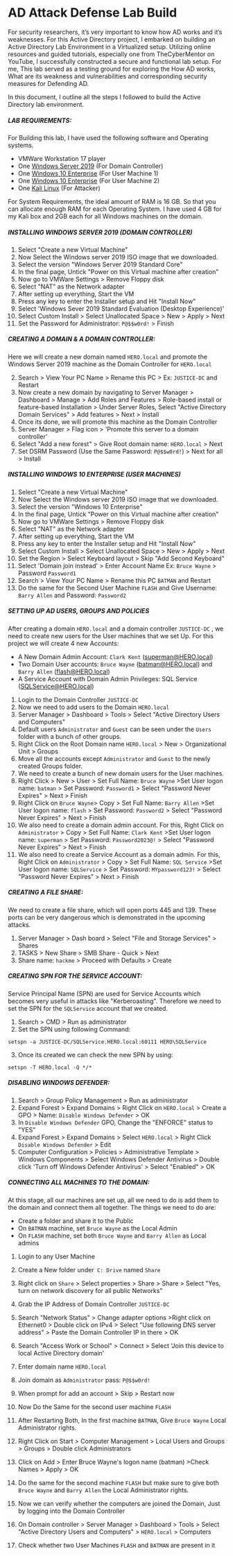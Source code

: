 # AD Attack Defense Lab Build
For security researchers, it’s very important to know how AD works and it’s weaknesses. For this Active Directory project, I embarked on building an Active Directory Lab Environment in a Virtualized setup. 
Utilizing online resources and guided tutorials, especially one from TheCyberMentor on YouTube, I successfully constructed a secure and functional lab setup. For me, This lab served as a testing ground for exploring the How AD works, What are its weakness and vulnerabilities and corresponding security measures for Defending AD.

In this document, I outline all the steps I followed to build the Active Directory lab environment.

##### LAB REQUIREMENTS:

For Building this lab, I have used the following software and Operating systems.
- VMWare Workstation 17 player
- One [Windows Server 2019](https://www.microsoft.com/en-in/evalcenter/evaluate-windows-server-2019) (For Domain Controller)
- One [Windows 10 Enterprise](https://www.microsoft.com/en-in/evalcenter/evaluate-windows-10-enterprise) (For User Machine 1)
- One [Windows 10 Enterprise](https://www.microsoft.com/en-in/evalcenter/evaluate-windows-10-enterprise) (For User Machine 2)
- One [Kali Linux](https://www.kali.org/get-kali/#kali-virtual-machines) (For Attacker)

For System Requirements, the ideal amount of RAM is 16 GB. So that you can allocate enough RAM for each Operating System. I have used 4 GB for my Kali box and 2GB each for all Windows machines on the domain. 

##### INSTALLING WINDOWS SERVER 2019 (DOMAIN CONTROLLER)

1. Select "Create a new Virtual Machine"
2. Now Select the Windows server 2019 ISO image that we downloaded.
3. Select the version "Windows Server 2019 Standard Core"
4. In the final page, Untick "Power on this Virtual machine after creation"
5. Now go to VMWare Settings > Remove Floppy disk
6. Select "NAT" as the Network adapter
7. After setting up everything, Start the VM
8. Press any key to enter the Installer setup and Hit "Install Now"
9. Select 'Windows Sever 2019 Standard Evaluation (Desktop Experience)'
10. Select Custom Install > Select Unallocated Space > New > Apply > Next
11. Set the Password for Administrator: `P@$$w0rd!` > Finish

##### CREATING A DOMAIN & A DOMAIN CONTROLLER:

Here we will create a new domain named `HERO.local` and promote the Windows Server 2019 machine as the Domain Controller for `HERO.local`
 
2. Search > View Your PC Name > Rename this PC > Ex: `JUSTICE-DC` and Restart
3. Now create a new domain by navigating to Server Manager > Dashboard > Manage > Add Roles and Features > Role-based install or feature-based Installation > Under Server Roles, Select "Active Directory Domain Services" > Add features > Next > Install
4. Once its done, we will promote this machine as the Domain Controller
5. Server Manager > Flag icon > 'Promote this server to a domain controller'
6. Select "Add a new forest" > Give Root domain name: `HERO.local` > Next
7. Set DSRM Password (Use the Same Password: `P@$$w0rd!`)  > Next for all > Install

##### INSTALLING WINDOWS 10 ENTERPRISE (USER MACHINES)

1. Select "Create a new Virtual Machine"
2. Now Select the Windows server 2019 ISO image that we downloaded.
3. Select the version "Windows 10 Enterprise"
4. In the final page, Untick "Power on this Virtual machine after creation"
5. Now go to VMWare Settings > Remove Floppy disk
6. Select "NAT" as the Network adapter
7. After setting up everything, Start the VM
8. Press any key to enter the Installer setup and Hit "Install Now"
9.  Select Custom Install > Select Unallocated Space > New > Apply > Next
10. Set the Region > Select Keyboard layout > Skip "Add Second Keyboard"
11. Select 'Domain join instead' > Enter Account Name Ex: `Bruce Wayne` > Password `Password1`
12. Search > View Your PC Name > Rename this PC `BATMAN` and Restart
13. Do the same for the Second User Machine `FLASH` and Give Username: `Barry Allen` and Password: `Password2`

##### SETTING UP AD USERS, GROUPS AND POLICIES

After creating a domain `HERO.local` and a domain controller `JUSTICE-DC` , we need to create new users for the User machines that we set Up. For this project we will create 4 new Accounts:
- A New Domain Admin Account: `Clark Kent` (superman@HERO.local)
- Two Domain User accounts: `Bruce Wayne` (batman@HERO.local) and `Barry Allen` (flash@HERO.local)
- A Service Account with Domain Admin Privileges: SQL Service (SQLService@HERO.local)

1. Login to the Domain Controller `JUSTICE-DC`
2. Now we need to add users to the Domain `HERO.local`
3. Server Manager > Dashboard > Tools > Select "Active Directory Users and Computers"
4. Default users `Administrator` and `Guest` can be seen under the `Users` folder with a bunch of other groups.
5. Right Click on the Root Domain name `HERO.local` > New > Organizational Unit > Groups
6. Move all the accounts except `Administrator` and `Guest` to the newly created Groups folder.
7. We need to create a bunch of new domain users for the User machines.
8. Right Click > New > User > Set Full Name: `Bruce Wayne` >Set User logon name: `batman` > Set Password: `Password1` > Select "Password Never Expires" > Next > Finish
9. Right Click on `Bruce Wayne`> Copy > Set Full Name: `Barry Allen` >Set User logon name: `flash` > Set Password: `Password2` > Select "Password Never Expires" > Next > Finish
10. We also need to create a domain admin account. For this, Right Click on  `Administrator` > Copy > Set Full Name: `Clark Kent` >Set User logon name: `superman` > Set Password: `Password2023@!` > Select "Password Never Expires" > Next > Finish
11. We also need to create a Service Account as a domain admin. For this, Right Click on  `Administrator` > Copy > Set Full Name: `SQL Service` >Set User logon name: `SQLService` > Set Password: `MYpassword123!` > Select "Password Never Expires" > Next > Finish

##### CREATING A FILE SHARE:

We need to create a file share, which will open ports 445 and 139. These ports can be very dangerous which is demonstrated in the upcoming attacks.

1. Server Manager > Dash board > Select "File and Storage Services" > Shares
2. TASKS > New Share > SMB Share - Quick > Next
3. Share name: `hackme` > Proceed with Defaults > Create

##### CREATING SPN FOR THE SERVICE ACCOUNT:

Service Principal Name (SPN) are used for Service Accounts which becomes very useful in attacks like "Kerberoasting". Therefore we need to set the SPN for the `SQLService` account that we created.

1. Search > CMD > Run as administrator
2. Set the SPN using following Command:
```
setspn -a JUSTICE-DC/SQLService.HERO.local:60111 HERO\SQLService
```
3. Once its created we can check the new SPN by using:
```
setspn -T HERO.local -Q */*
```

##### DISABLING WINDOWS DEFENDER:

1. Search > Group Policy Management > Run as administrator
2. Expand Forest > Expand Domains > Right Click on `HERO.local` > Create a GPO > Name: `Disable Windows Defender` > OK
3. In `Disable Windows Defender` GPO, Change the "ENFORCE" status to "YES"
4. Expand Forest > Expand Domains > Select `HERO.local` > Right Click `Disable Windows Defender` > Edit
5. Computer Configuration > Policies > Administrative Template > Windows Components > Select Windows Defender Antivirus > Double click 'Turn off Windows Defender Antivirus' > Select "Enabled" > OK

##### CONNECTING ALL MACHINES TO THE DOMAIN:

At this stage, all our machines are set up, all we need to do is add them to the domain and connect them all together.
The things we need to do are:
- Create a folder and share it to the Public
- On `BATMAN` machine, set `Bruce Wayne` as the Local Admin
- On `FLASH` machine, set both `Bruce Wayne` and `Barry Allen` as Local admins

1. Login to any User Machine
2. Create a New folder under` C: Drive` named `Share`
3. Right click on `Share` > Select properties > Share > Share > Select "Yes, turn on network discovery for all public Networks"
4. Grab the IP Address of Domain Controller `JUSTICE-DC`
5. Search "Network Status" > Change adapter options >Right click on Ethernet0 > Double click on IPv4 > Select "Use following DNS server address" > Paste the Domain Controller IP in there > OK
6. Search "Access Work or School" > Connect > Select 'Join this device to local Active Directory domain' 
7. Enter domain name `HERO.local`
8. Join domain as `Administrator` pass: `P@$$w0rd!`
9. When prompt for add an account > Skip > Restart now
10. Now Do the Same for the second user machine `FLASH`
11. After Restarting Both, In the first machine `BATMAN`, Give `Bruce Wayne` Local Administrator rights.
12. Right Click on Start > Computer Management > Local Users and Groups > Groups > Double click Administrators
13. Click on Add > Enter Bruce Wayne's logon name (batman) >Check Names > Apply > OK
14. Do the same for the second machine `FLASH` but make sure to give both `Bruce Wayne` and `Barry Allen` the Local Administrator rights.

15. Now we can verify whether the computers are joined the Domain, Just by logging into the Domain Controller
16. On Domain controller > Server Manager > Dashboard > Tools > Select "Active Directory Users and Computers" > `HERO.local` > Computers
17. Check whether two User Machines `FLASH` and `BATMAN` are present in it
